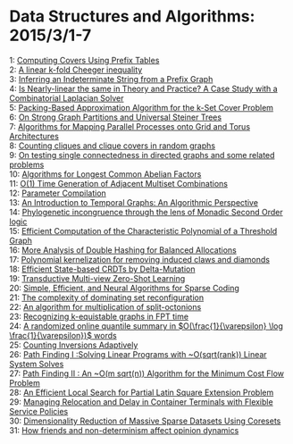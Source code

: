 # Data Structures and Algorithms: 2015/3/1-7  
1: [Computing Covers Using Prefix Tables](https://doi.org/10.48550/arXiv.1412.3016)  
2: [A linear k-fold Cheeger inequality](https://doi.org/10.48550/arXiv.1501.01741)  
3: [Inferring an Indeterminate String from a Prefix Graph](https://doi.org/10.48550/arXiv.1502.07870)  
4: [Is Nearly-linear the same in Theory and Practice? A Case Study with a  Combinatorial Laplacian Solver](https://doi.org/10.48550/arXiv.1502.07888)  
5: [Packing-Based Approximation Algorithm for the k-Set Cover Problem](https://doi.org/10.48550/arXiv.1109.3418)  
6: [On Strong Graph Partitions and Universal Steiner Trees](https://doi.org/10.48550/arXiv.1111.4766)  
7: [Algorithms for Mapping Parallel Processes onto Grid and Torus  Architectures](https://doi.org/10.48550/arXiv.1411.0921)  
8: [Counting cliques and clique covers in random graphs](https://doi.org/10.48550/arXiv.1411.6673)  
9: [On testing single connectedness in directed graphs and some related  problems](https://doi.org/10.48550/arXiv.1412.1639)  
10: [Algorithms for Longest Common Abelian Factors](https://doi.org/10.48550/arXiv.1503.00049)  
11: [O(1) Time Generation of Adjacent Multiset Combinations](https://doi.org/10.48550/arXiv.1503.00067)  
12: [Parameter Compilation](https://doi.org/10.48550/arXiv.1503.00260)  
13: [An Introduction to Temporal Graphs: An Algorithmic Perspective](https://doi.org/10.48550/arXiv.1503.00278)  
14: [Phylogenetic incongruence through the lens of Monadic Second Order logic](https://doi.org/10.48550/arXiv.1503.00368)  
15: [Efficient Computation of the Characteristic Polynomial of a Threshold  Graph](https://doi.org/10.48550/arXiv.1503.00617)  
16: [More Analysis of Double Hashing for Balanced Allocations](https://doi.org/10.48550/arXiv.1503.00658)  
17: [Polynomial kernelization for removing induced claws and diamonds](https://doi.org/10.48550/arXiv.1503.00704)  
18: [Efficient State-based CRDTs by Delta-Mutation](https://doi.org/10.48550/arXiv.1410.2803)  
19: [Transductive Multi-view Zero-Shot Learning](https://doi.org/10.48550/arXiv.1501.04560)  
20: [Simple, Efficient, and Neural Algorithms for Sparse Coding](https://doi.org/10.48550/arXiv.1503.00778)  
21: [The complexity of dominating set reconfiguration](https://doi.org/10.48550/arXiv.1503.00833)  
22: [An algorithm for multiplication of split-octonions](https://doi.org/10.48550/arXiv.1503.01058)  
23: [Recognizing k-equistable graphs in FPT time](https://doi.org/10.48550/arXiv.1503.01098)  
24: [A randomized online quantile summary in $O(\frac{1}{\varepsilon} \log  \frac{1}{\varepsilon})$ words](https://doi.org/10.48550/arXiv.1503.01156)  
25: [Counting Inversions Adaptively](https://doi.org/10.48550/arXiv.1503.01192)  
26: [Path Finding I :Solving Linear Programs with \~O(sqrt(rank)) Linear  System Solves](https://doi.org/10.48550/arXiv.1312.6677)  
27: [Path Finding II : An \~O(m sqrt(n)) Algorithm for the Minimum Cost Flow  Problem](https://doi.org/10.48550/arXiv.1312.6713)  
28: [An Efficient Local Search for Partial Latin Square Extension Problem](https://doi.org/10.48550/arXiv.1405.2571)  
29: [Managing Relocation and Delay in Container Terminals with Flexible  Service Policies](https://doi.org/10.48550/arXiv.1503.01535)  
30: [Dimensionality Reduction of Massive Sparse Datasets Using Coresets](https://doi.org/10.48550/arXiv.1503.01663)  
31: [How friends and non-determinism affect opinion dynamics](https://doi.org/10.48550/arXiv.1503.01720)  